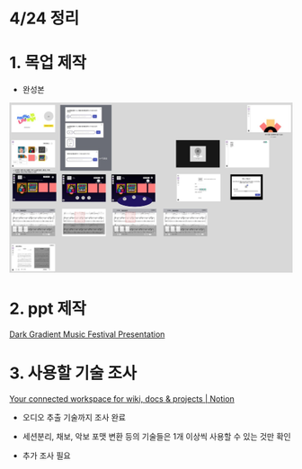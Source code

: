 # 4/24 정리

# 1. 목업 제작

- 완성본

![](images/4_24_1.jpg)

# 2. ppt 제작

[Dark Gradient Music Festival Presentation](https://www.canva.com/design/DAGlha5mhSM/nRfMbsJ5srpeUcfZPOySuA/view?utm_content=DAGlha5mhSM&utm_campaign=designshare&utm_medium=link2&utm_source=uniquelinks&utlId=he4bfd68f90)

# 3. 사용할 기술 조사

[Your connected workspace for wiki, docs &amp; projects | Notion](https://fallacious-antler-2d2.notion.site/1d58a774607d812b9afef491eefd3a23?v=1df8a774607d807a9d12000c7fc2451c)

- 오디오 추출 기술까지 조사 완료

- 세션분리, 채보, 악보 포맷 변환 등의 기술들은 1개 이상씩 사용할 수 있는 것만 확인

- 추가 조사 필요
